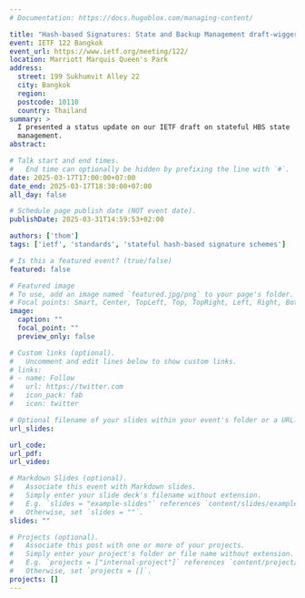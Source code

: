 ```yaml
---
# Documentation: https://docs.hugoblox.com/managing-content/

title: "Hash-based Signatures: State and Backup Management draft-wiggers-hbs-state-01"
event: IETF 122 Bangkok
event_url: https://www.ietf.org/meeting/122/
location: Marriott Marquis Queen's Park
address:
  street: 199 Sukhumvit Alley 22
  city: Bangkok
  region:
  postcode: 10110
  country: Thailand
summary: >
  I presented a status update on our IETF draft on stateful HBS state
  management.
abstract:

# Talk start and end times.
#   End time can optionally be hidden by prefixing the line with `#`.
date: 2025-03-17T17:00:00+07:00
date_end: 2025-03-17T18:30:00+07:00
all_day: false

# Schedule page publish date (NOT event date).
publishDate: 2025-03-31T14:59:53+02:00

authors: ['thom']
tags: ['ietf', 'standards', 'stateful hash-based signature schemes']

# Is this a featured event? (true/false)
featured: false

# Featured image
# To use, add an image named `featured.jpg/png` to your page's folder.
# Focal points: Smart, Center, TopLeft, Top, TopRight, Left, Right, BottomLeft, Bottom, BottomRight.
image:
  caption: ""
  focal_point: ""
  preview_only: false

# Custom links (optional).
#   Uncomment and edit lines below to show custom links.
# links:
# - name: Follow
#   url: https://twitter.com
#   icon_pack: fab
#   icon: twitter

# Optional filename of your slides within your event's folder or a URL.
url_slides:

url_code:
url_pdf:
url_video:

# Markdown Slides (optional).
#   Associate this event with Markdown slides.
#   Simply enter your slide deck's filename without extension.
#   E.g. `slides = "example-slides"` references `content/slides/example-slides.md`.
#   Otherwise, set `slides = ""`.
slides: ""

# Projects (optional).
#   Associate this post with one or more of your projects.
#   Simply enter your project's folder or file name without extension.
#   E.g. `projects = ["internal-project"]` references `content/project/deep-learning/index.md`.
#   Otherwise, set `projects = []`.
projects: []
---
```

